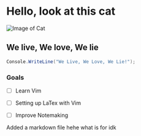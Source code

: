 # Hello, look at this cat
![Image of Cat](https://th.bing.com/th/id/OIF.jy4Yeb6dvQyWKJGq33JzTQ?pid=ImgDet&rs=1)

## We live, We love, We lie
``` c#
Console.WriteLine("We Live, We Love, We Lie!");
```

### Goals
- [ ] Learn Vim
- [ ] Setting up LaTex with Vim
- [ ] Improve Notemaking


Added a markdown file hehe what is for idk
